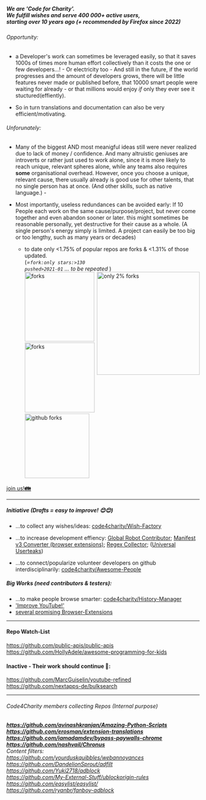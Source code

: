 ##### We are 'Code for Charity'. <br>  We fulfill wishes and serve 400 000+ active users, <br> starting over 10 years ago (+ recommended by Firefox since 2022)

###### _Opportunity:_  
  - a Developer's work can sometimes be leveraged easily, so that it saves 1000s of times more human effort collectively than it costs  the one or few developers...! - Or electricity too - And still in the future, if the world progresses and the amount of developers grows, there will be little features never made or published before, that 10000 smart people were waiting for already - or that millions would enjoy *if* only they ever see it stuctured(effiently). 

- So in turn translations and documentation can also be very efficient/motivating.

###### _Unforunately:_ 
 - Many of the biggest AND most meanigful ideas still were never realized due to lack of money / confidence.
And many altruistic geniuses are introverts or rather just used to work alone, since it is more likely to reach unique, relevant spheres alone, 
while any teams also requires **some** organisational overhead.
However, once you choose a unique, relevant cause, there usually already is good use for other talents, that no single person has at once. 
(And other skills, such as native language.)   -  

- Most importantly, useless redundances can be avoided early: 
If 10 People each work on the same cause/purpose/project, but never come together and even abandon sooner or later. 
this might sometimes be reasonable personally, yet destructive for their cause as a whole. 
(A single person's energy simply is limited.  A project can easily be too big or too lengthy, such as many years or decades)


   - to date only <1.75% of popular repos are forks & <1.31% of those updated. <br> (_=<code>fork:only stars:>130 pushed>2021-01</code> ... to be repeated_ ) <br> <img width="268" align="right" alt="only 2% forks" src="https://user-images.githubusercontent.com/25022245/151553999-7a774d7e-05f0-48bd-abe7-f486a30a2eae.png">
<img width="181" alt="forks" src="https://user-images.githubusercontent.com/25022245/151556704-0d005580-b2a2-4407-b0a1-09d93c676317.png"><img width="182" alt="forks" src="https://user-images.githubusercontent.com/25022245/151556705-0cba1574-52ea-4dfe-809b-7301af4abec7.png"><img width="168" alt="github forks" src="https://user-images.githubusercontent.com/25022245/151556702-6bcf1b31-143c-4f2f-ba60-69c7e5ffb4eb.png">

[join us!<b>👪</b>](https://github.com/code4charity/mission-invitation/discussions/2)

----

##### Initiative (Drafts = easy to improve! 😊😊) 
 
 - ...to collect any wishes/ideas:  [code4charity/Wish-Factory](https://github.com/code4charity/Wish-Factory)

 - ...to increase development effiency:  [Global Robot Contributor](https://github.com/code4charity/Open-Source-Bot--Github-Pull-Request-Bot--Auto-Git-Contributor); [Manifest v3 Converter (browser extensions)](https://github.com/code4charity/Manifest-v3); [Regex Collector](https://github.com/code4charity/the-RegEx-Collector--Queries--Patterns); ([Universal Userteaks](https://github.com/code4charity/universal-usertweaks))

 - ...to connect/popularize volunteer developers on github interdisciplinarily:  [code4charity/Awesome-People](https://github.com/code4charity/Awesome-People)

##### Big Works (need contributors & testers):

  - ...to make people browse smarter:  [code4charity/History-Manager](https://github.com/code4charity/History-Manager)
 - ['Improve YouTube!'](https://github.com/code4charity/YouTube-Extension)
 - [several promising Browser-Extensions](https://github.com/victor-savinov?tab=repositories&q=&type=&language=&sort=)  


----

#### Repo Watch-List
https://github.com/public-apis/public-apis <br> https://github.com/HollyAdele/awesome-programming-for-kids

#### Inactive - Their work should continue 🥺:   
https://github.com/MarcGuiselin/youtube-refined <br> https://github.com/nextapps-de/bulksearch

----

###### _Code4Charity members collecting Repos (Internal purpose)_ 
<i><b>
https://github.com/avinashkranjan/Amazing-Python-Scripts <br> 
https://github.com/erosman/extension-translations <br>
https://github.com/iamadamdev/bypass-paywalls-chrome <br>
https://github.com/nashvail/Chronus </b><br>
Content filters: <br>
https://github.com/yourduskquibbles/webannoyances <br>
https://github.com/DandelionSprout/adfilt  <br>
https://github.com/Yuki2718/adblock <br>
https://github.com/My-External-Stuff/ublockorigin-rules <br>
https://github.com/easylist/easylist/ <br>
https://github.com/ryanbr/fanboy-adblock  </i>
